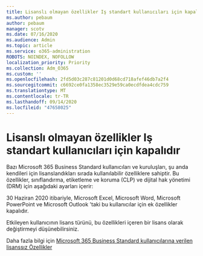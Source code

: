 ```yaml
---
title: Lisanslı olmayan özellikler Iş standart kullanıcıları için kapalıdır
ms.author: pebaum
author: pebaum
manager: scotv
ms.date: 07/16/2020
ms.audience: Admin
ms.topic: article
ms.service: o365-administration
ROBOTS: NOINDEX, NOFOLLOW
localization_priority: Priority
ms.collection: Adm_O365
ms.custom: ''
ms.openlocfilehash: 2fd5d03c287c81201d0d68cd718afef46db7a2f4
ms.sourcegitcommit: c6692ce0fa1358ec3529e59ca0ecdfdea4cdc759
ms.translationtype: MT
ms.contentlocale: tr-TR
ms.lasthandoff: 09/14/2020
ms.locfileid: "47658025"
---
```

# <a name="unlicensed-features-turned-off-for-business-standard-users"></a>Lisanslı olmayan özellikler Iş standart kullanıcıları için kapalıdır

Bazı Microsoft 365 Business Standard kullanıcıları ve kuruluşları, şu anda kendileri için lisanslandıkları sırada kullanılabilir özelliklere sahiptir. Bu özellikler, sınıflandırma, etiketleme ve koruma (CLP) ve dijital hak yönetimi (DRM) için aşağıdaki ayarları içerir:
    
30 Haziran 2020 itibariyle, Microsoft Excel, Microsoft Word, Microsoft PowerPoint ve Microsoft Outlook 'taki bu kullanıcılar için ek özellikler kapalıdır.

Etkileyen kullanıcının lisans türünü, bu özellikleri içeren bir lisans olarak değiştirmeyi düşünebilirsiniz. 

Daha fazla bilgi için [Microsoft 365 Business Standard kullanıcılarına verilen lisanssız Özellikler](https://support.microsoft.com/help/4568654/extra-features-to-be-turned-off-for-microsoft-365-business-standard?preview)